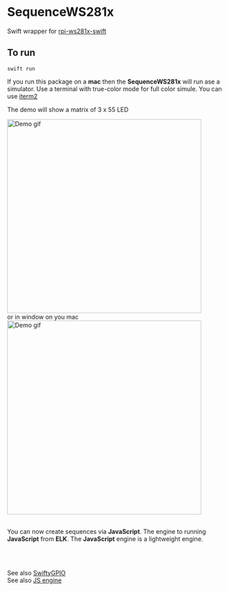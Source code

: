 # SequenceWS281x

Swift wrapper for [rpi-ws281x-swift](https://github.com/apocolipse/rpi-ws281x-swift)

## To run

```
swift run
```

If you run this package on a __mac__ then the __SequenceWS281x__ will run ase a simulator.
Use a terminal with true-color mode for full color simule. You can use [iterm2](https://iterm2.com/downloads.html)

The demo will show a matrix of 3 x 55 LED

<picture>
  <img alt="Demo gif" width="450" src="/../main/Doc/demo.gif">
</picture>

</br>
or in window on you mac

</br>

<picture>
  <img alt="Demo gif" width="450" src="/../main/Doc/demo_mac.gif">
</picture>

</br>
</br>

You can now create sequences via __JavaScript__. The engine to running __JavaScript__ from __ELK__. The __JavaScript__ engine is a lightweight engine.

</br>
</br>

See also [SwiftyGPIO](https://github.com/uraimo/SwiftyGPIO) </br>
See also [JS engine](https://github.com/cesanta/elk)
